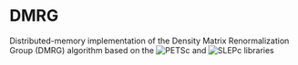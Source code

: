 # DMRG
Distributed-memory implementation of the Density Matrix Renormalization Group (DMRG) algorithm based on the ![PETSc](https://www.mcs.anl.gov/petsc/) and ![SLEPc](http://slepc.upv.es/) libraries
